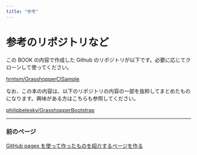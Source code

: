 ```yaml
---
title: "参考"
---
```


# 参考のリポジトリなど

この BOOK の内容で作成した Github のリポジトリが以下です。必要に応じてクローンして使ってください。

[hrntsm/GrasshopperCISample](https://github.com/hrntsm/GrasshopperCISample)

なお、この本の内容は、以下のリポジトリの内容の一部を抜粋してまとめたものになります。興味がある方はこちらも参照してください。

[philipbelesky/GrasshopperBootstrap](https://github.com/philipbelesky/GrasshopperBootstrap)

---

### 前のページ
[GitHub pages を使って作ったものを紹介するページを作る](jp/add-github-pages)
